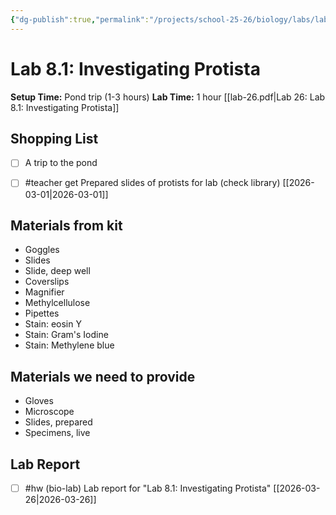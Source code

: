 ```yaml
---
{"dg-publish":true,"permalink":"/projects/school-25-26/biology/labs/lab-08-01-investigating-protista/","title":"Lab 8.1: Investigating Protista"}
---
```



#  Lab 8.1: Investigating Protista


**Setup Time:** Pond trip (1-3 hours)
**Lab Time:** 1 hour
[[lab-26.pdf|Lab 26: Lab 8.1: Investigating Protista]]

## Shopping List

- [ ] A trip to the pond
- [ ] #teacher get Prepared slides of protists for lab (check library) [[2026-03-01\|2026-03-01]]


## Materials from kit

- Goggles
- Slides
- Slide, deep well
- Coverslips
- Magnifier
- Methylcellulose
- Pipettes
- Stain: eosin Y
- Stain: Gram's Iodine
- Stain: Methylene blue


## Materials we need to provide

- Gloves
- Microscope
- Slides, prepared
- Specimens, live



## Lab Report

- [ ] #hw (bio-lab) Lab report for "Lab 8.1: Investigating Protista" [[2026-03-26\|2026-03-26]]


